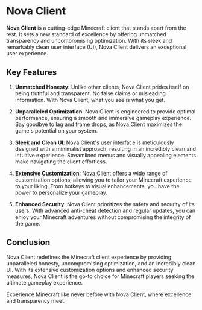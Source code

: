 # Nova Client

**Nova Client** is a cutting-edge Minecraft client that stands apart from the rest. It sets a new standard of excellence by offering unmatched transparency and uncompromising optimization. With its sleek and remarkably clean user interface (UI), Nova Client delivers an exceptional user experience.

## Key Features

1. **Unmatched Honesty**: Unlike other clients, Nova Client prides itself on being truthful and transparent. No false claims or misleading information. With Nova Client, what you see is what you get.

2. **Unparalleled Optimization**: Nova Client is engineered to provide optimal performance, ensuring a smooth and immersive gameplay experience. Say goodbye to lag and frame drops, as Nova Client maximizes the game's potential on your system.

3. **Sleek and Clean UI**: Nova Client's user interface is meticulously designed with a minimalist approach, resulting in an incredibly clean and intuitive experience. Streamlined menus and visually appealing elements make navigating the client effortless.

4. **Extensive Customization**: Nova Client offers a wide range of customization options, allowing you to tailor your Minecraft experience to your liking. From hotkeys to visual enhancements, you have the power to personalize your gameplay.

5. **Enhanced Security**: Nova Client prioritizes the safety and security of its users. With advanced anti-cheat detection and regular updates, you can enjoy your Minecraft adventures without compromising the integrity of the game.

## Conclusion

Nova Client redefines the Minecraft client experience by providing unparalleled honesty, uncompromising optimization, and an incredibly clean UI. With its extensive customization options and enhanced security measures, Nova Client is the go-to choice for Minecraft players seeking the ultimate gameplay experience.

Experience Minecraft like never before with Nova Client, where excellence and transparency meet.
